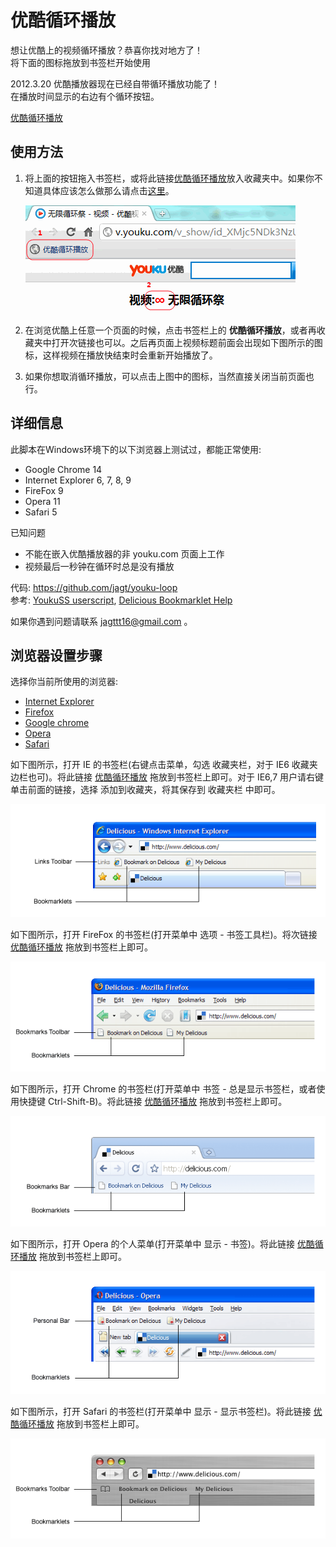 <!DOCTYPE html>
<html>
<head>
    <meta charset="utf-8"/>
    <title>优酷循环播放</title>
    <meta name="description" content="在浏览器中循环播放优酷视频。">
    <meta name="keywords" content="youku-loop, youku, loop, javascripts, bookmarklet,优酷,视频,自动,重复,单曲,循环,循环播放,重放,浏览器插件,书签,收藏夹插件" />
    <link rel="stylesheet" href="layout.css" />
    <!-- Javascript at the bottom for fast page loading -->
    <!-- Grab Google CDN's jQuery. fall back to local if necessary --> 
    <script src="http://ajax.googleapis.com/ajax/libs/jquery/1.6.4/jquery.min.js"></script>
    <script>!window.jQuery && document.write('<script src="jquery-1.6.4.min.js"><\/script>')</script>
</head>
<body>
<div id="wrapper">

优酷循环播放
============


<span id="intro">想让优酷上的视频循环播放？恭喜你找对地方了！<br />将下面的图标拖放到书签栏开始使用</span>

<span id="notice">2012.3.20 优酷播放器现在已经自带循环播放功能了！<br />在播放时间显示的右边有个循环按钮。</span>

<div id="buttondiv">
    <a id="bigbutton" href="__this_is_to_be_replaced__" title="优酷循环播放">优酷循环播放</a>
</div>

## 使用方法

1.  将上面的按钮拖入书签栏，或将此链接[优酷循环播放][1]放入收藏夹中。如果你不知道具体应该怎么做那么请点击[这里][2]。

    ![test](howto.png)

2.  在浏览优酷上任意一个页面的时候，点击书签栏上的 **优酷循环播放**，或者再收藏夹中打开次链接也可以。之后再页面上视频标题前面会出现如下图所示的图标，这样视频在播放快结束时会重新开始播放了。

3.  如果你想取消循环播放，可以点击上图中的图标，当然直接关闭当前页面也行。

## 详细信息

此脚本在Windows环境下的以下浏览器上测试过，都能正常使用:

* Google Chrome 14
* Internet Explorer 6, 7, 8, 9
* FireFox 9
* Opera 11
* Safari 5


已知问题


* 不能在嵌入优酷播放器的非 youku.com 页面上工作
* 视频最后一秒钟在循环时总是没有播放

代码: <https://github.com/jagt/youku-loop>  
参考: [YoukuSS userscript](http://userscripts.org/scripts/show/84972), [Delicious Bookmarklet Help](http://www.delicious.com/help/bookmarklets)

如果你遇到问题请联系 <jagttt16@gmail.com> 。

<h2 id="tutor">浏览器设置步骤</h2>

选择你当前所使用的浏览器:

<ul>
    <li><a class="tabanchor tabactivate" id="tie" href="#msie">Internet Explorer</a></li>
    <li><a class="tabanchor" id="tff" href="#firefox">Firefox</a></li>
    <li><a class="tabanchor" id="tcm" href="#chrome">Google chrome</a></li>
    <li><a class="tabanchor" id="toa" href="#opera">Opera</a></li>
    <li><a class="tabanchor" id="tsa" href="#safari">Safari</a></li>
</ul>

<div id="msie" class="tabs tutactivate">

如下图所示，打开 IE 的书签栏(右键点击菜单，勾选 收藏夹栏，对于 IE6 收藏夹边栏也可)。将此链接 [优酷循环播放][1] 拖放到书签栏上即可。对于 IE6,7 用户请右键单击前面的链接，选择 添加到收藏夹，将其保存到 收藏夹栏 中即可。

![IE 书签栏](ie.png)


</div>


<div id="firefox" class="tabs">

如下图所示，打开 FireFox 的书签栏(打开菜单中 选项 - 书签工具栏)。将次链接 [优酷循环播放][1] 拖放到书签栏上即可。

![FireFox 书签栏](firefox.png)

</div>

<div id="chrome" class="tabs">

如下图所示，打开 Chrome 的书签栏(打开菜单中 书签 - 总是显示书签栏，或者使用快捷键 Ctrl-Shift-B)。将此链接 [优酷循环播放][1] 拖放到书签栏上即可。

![Google Chrome 书签栏](chrome.png)

</div>

<div id="opera" class="tabs">

如下图所示，打开 Opera 的个人菜单(打开菜单中 显示 - 书签)。将此链接 [优酷循环播放][1] 拖放到书签栏上即可。

![Opera 书签栏](opera.png)

</div>

<div id="safari" class="tabs">

如下图所示，打开 Safari 的书签栏(打开菜单中 显示 - 显示书签栏)。将此链接 [优酷循环播放][1] 拖放到书签栏上即可。

![Safari 书签栏](safari.png)

</div>

[1]: __this_is_to_be_replaced__ "优酷循环播放"
[2]: #tutor "具体方法"


</div><!-- end of wrapper -->

<script type="text/javascript">
$(function(){
    // stupid tabs implementation
    $('.tabs').hide();
    $('.tabanchor').removeClass('tabactivate');
    if ($.browser.msie) {
       $('#msie').addClass('tutactivate').show();
       $('#tie').addClass('tabactivate');
    } else if($.browser.safari) {
       $('#chrome').addClass('tutactivate').show();
       $('#tcm').addClass('tabactivate');
    } else if($.browser.opera) {
       $('#opera').addClass('tutactivate').show();
       $('#toa').addClass('tabactivate');
    } else if($.browser.mozilla) {
       $('#firefox').addClass('tutactivate').show();
       $('#tff').addClass('tabactivate');
    } else {
       $('.tutactivate').show()
       $('#tie').addClass('tabactivate');
    }

    $('.tabanchor').click(function(e){
        e.preventDefault();
        $('.tabactivate').removeClass('tabactivate');
        $(this).addClass('tabactivate');
        $('.tabs').hide();
        $( $(this).attr('href') ).addClass('tutactivate').show();
    });

    $('#bigbutton').click(function(e){
        alert('请将图标拖放到书签栏，或者右键单击图标选择添加到收藏夹。');
        e.preventDefault();
    });

}());
</script>
</body>
